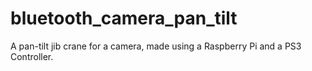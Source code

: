 # bluetooth_camera_pan_tilt
A pan-tilt jib crane for a camera, made using a Raspberry Pi and a PS3 Controller.
